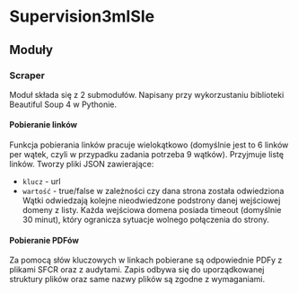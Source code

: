 # Supervision3mISIe

## Moduły

### Scraper
Moduł składa się z 2 submodułów. Napisany przy wykorzustaniu biblioteki Beautiful Soup 4 w Pythonie. 

#### Pobieranie linków
Funkcja pobierania linków pracuje wielokątkowo (domyślnie jest to 6 linków per wątek, czyli w przypadku zadania potrzeba 9 wątków).
Przyjmuje listę linków. Tworzy pliki JSON zawierające:
 * `klucz` - url
 * `wartość` - true/false w zależności czy dana strona została odwiedziona
Wątki odwiedzają kolejne nieodwiedzone podstrony danej wejściowej domeny z listy. Każda wejściowa domena posiada timeout (domyślnie 30 minut), który ogranicza sytuacje wolnego połączenia do strony.

#### Pobieranie PDFów
Za pomocą słów kluczowych w linkach pobierane są odpowiednie PDFy z plikami SFCR oraz z audytami. Zapis odbywa się do uporządkowanej struktury plików oraz same nazwy plików są zgodne z wymaganiami.


